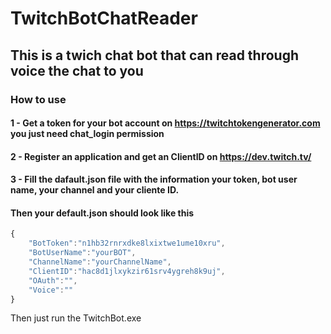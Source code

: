 # TwitchBotChatReader
## This is a twich chat bot that can read through voice the chat to you

### How to use 
#### 1 - Get a token for your bot account on https://twitchtokengenerator.com you just need chat_login permission
#### 2 - Register an application and get an ClientID on https://dev.twitch.tv/ 
#### 3 - Fill the dafault.json file with the information your token, bot user name, your channel and your cliente ID.

#### Then your default.json should look like this 

```javascript
{
	"BotToken":"n1hb32rnrxdke8lxixtwe1ume10xru",
	"BotUserName":"yourBOT",
	"ChannelName":"yourChannelName",
	"ClientID":"hac8d1jlxykzir61srv4ygreh8k9uj",
	"OAuth":"",
	"Voice":""
}
```

Then just run the TwitchBot.exe 
